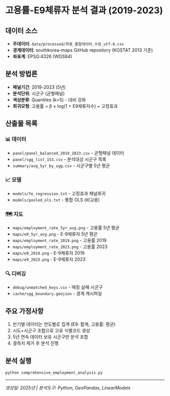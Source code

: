 # 고용률-E9체류자 분석 결과 (2019-2023)

## 데이터 소스
- **주데이터**: `data/processed/최종_통합데이터_수정_utf-8.csv`
- **경계데이터**: southkorea-maps GitHub repository (KOSTAT 2013 기준)
- **좌표계**: EPSG:4326 (WGS84)

## 분석 방법론
- **패널기간**: 2019-2023 (5년)
- **분석단위**: 시군구 (균형패널)
- **색상분류**: Quantiles (k=5) - 대비 강화
- **회귀모형**: 고용률 = β × log(1 + E9체류자수) + 고정효과

## 산출물 목록

### 📊 데이터
- `panel/panel_balanced_2019_2023.csv` - 균형패널 데이터
- `panel/sgg_list_153.csv` - 분석대상 시군구 목록
- `summary/avg_5yr_by_sgg.csv` - 시군구별 5년 평균

### 📈 모델
- `models/fe_regression.txt` - 고정효과 패널회귀
- `models/pooled_ols.txt` - 통합 OLS (비교용)

### 🗺️ 지도
- `maps/employment_rate_5yr_avg.png` - 고용률 5년 평균
- `maps/e9_5yr_avg.png` - E-9체류자 5년 평균
- `maps/employment_rate_2019.png` - 고용률 2019
- `maps/employment_rate_2023.png` - 고용률 2023
- `maps/e9_2019.png` - E-9체류자 2019
- `maps/e9_2023.png` - E-9체류자 2023

### 🔍 디버깅
- `debug/unmatched_keys.csv` - 매칭 실패 시군구
- `cache/sgg_boundary.geojson` - 경계 캐시파일

## 주요 가정사항
1. 반기별 데이터는 연도별로 집계 (E9: 합계, 고용률: 평균)
2. 시도+시군구 조합으로 고유 식별코드 생성
3. 5년 연속 데이터 보유 시군구만 분석 포함
4. 결측치 제거 후 분석 진행

## 분석 실행
```bash
python comprehensive_employment_analysis.py
```

---
*생성일: 2025년 | 분석도구: Python, GeoPandas, LinearModels*
